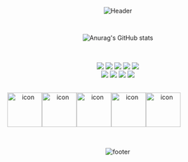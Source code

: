 <div align="center">

![Header](https://capsule-render.vercel.app/api?type=waving&color=87cefa&height=180&section=header&text=Hello!%20I'm%20JiYoung&fontSize=60&fontColor=fcfcfc)
  
<br>
  
![Anurag's GitHub stats](https://github-readme-stats.vercel.app/api?username=easyoungcode&show_icons=true&theme=flag-india)
  
<br><br>
<img src="https://img.shields.io/badge/html5-E34F26?style=for-the-badge&logo=html5&logoColor=white"> 
<img src="https://img.shields.io/badge/css3-1572B6?style=for-the-badge&logo=css3&logoColor=white"> 
<img src="https://img.shields.io/badge/javascript-F7DF1E?style=for-the-badge&logo=javascript&logoColor=black"> 
<img src="https://img.shields.io/badge/jquery-0769AD?style=for-the-badge&logo=jquery&logoColor=white"> 
<img src="https://img.shields.io/badge/mysql-4479A1?style=for-the-badge&logo=mysql&logoColor=white">
<br>
<img src="https://img.shields.io/badge/amazonaws-FF9900?style=for-the-badge&logo=amazonaws&logoColor=white"> 
<img src="https://img.shields.io/badge/spring-6DB33F?style=for-the-badge&logo=spring&logoColor=white"> 
<img src="https://img.shields.io/badge/springboot-6DB33F?style=for-the-badge&logo=springboot&logoColor=white">
<img src="https://img.shields.io/badge/bootstrap-7952B3?style=for-the-badge&logo=bootstrap&logoColor=white">
<br><br>
<div style="display: flex; align-items: flex-start;"><img src="https://techstack-generator.vercel.app/java-icon.svg" alt="icon" width="79" height="79" /><img src="https://techstack-generator.vercel.app/js-icon.svg" alt="icon" width="79" height="79" /><img src="https://techstack-generator.vercel.app/mysql-icon.svg" alt="icon" width="79" height="79" /><img src="https://techstack-generator.vercel.app/aws-icon.svg" alt="icon" width="79" height="79" /><img src="https://techstack-generator.vercel.app/github-icon.svg" alt="icon" width="79" height="79" /></div>
<br><br>
  
![footer](https://capsule-render.vercel.app/api?section=footer&type=waving&color=87cefa)
  
</div>
